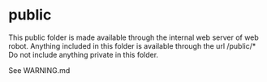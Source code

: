 public
======

This public folder is made available through the internal web server of web robot.
Anything included in this folder is available through the url /public/*
Do not include anything private in this folder.

See WARNING.md
